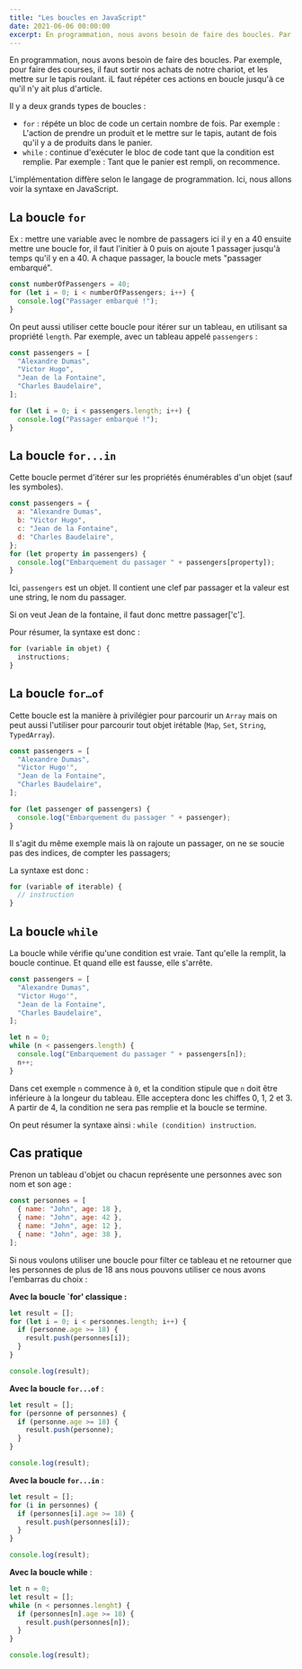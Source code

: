 ```yaml
---
title: "Les boucles en JavaScript"
date: 2021-06-06 00:00:00
excerpt: En programmation, nous avons besoin de faire des boucles. Par exemple, pour faire des courses, il faut sortir nos achats de notre chariot, et les mettre sur le tapis roulant. iL faut répéter ces actions en boucle jusqu'à ce qu'il n'y ait plus d'article...
---
```


En programmation, nous avons besoin de faire des boucles. Par exemple, pour faire des courses, il faut sortir nos achats de notre chariot, et les mettre sur le tapis roulant. iL faut répéter ces actions en boucle jusqu'à ce qu'il n'y ait plus d'article.

Il y a deux grands types de boucles :

- `for` : répéte un bloc de code un certain nombre de fois. Par exemple : L'action de prendre un produit et le mettre sur le tapis, autant de fois qu'il y a de produits dans le panier.
- `while` : continue d'exécuter le bloc de code tant que la condition est remplie. Par exemple : Tant que le panier est rempli, on recommence.

L'implémentation diffère selon le langage de programmation. Ici, nous allons voir la syntaxe en JavaScript.

## La boucle `for`

Ex : mettre une variable avec le nombre de passagers ici il y en a 40
ensuite mettre une boucle for, il faut l'initier à 0 puis on ajoute 1 passager jusqu'à temps qu'il y en a 40.
A chaque passager, la boucle mets "passager embarqué".

```javascript
const numberOfPassengers = 40;
for (let i = 0; i < numberOfPassengers; i++) {
  console.log("Passager embarqué !");
}
```

On peut aussi utiliser cette boucle pour itérer sur un tableau, en utilisant sa propriété `length`. Par exemple, avec un tableau appelé `passengers` :

```javascript
const passengers = [
  "Alexandre Dumas",
  "Victor Hugo",
  "Jean de la Fontaine",
  "Charles Baudelaire",
];

for (let i = 0; i < passengers.length; i++) {
  console.log("Passager embarqué !");
}
```

## La boucle `for...in`

Cette boucle permet d'itérer sur les propriétés énumérables d'un objet (sauf les symboles).

```javascript
const passengers = {
  a: "Alexandre Dumas",
  b: "Victor Hugo",
  c: "Jean de la Fontaine",
  d: "Charles Baudelaire",
};
for (let property in passengers) {
  console.log("Embarquement du passager " + passengers[property]);
}
```

Ici, `passengers` est un objet. Il contient une clef par passager et la valeur est une string, le nom du passager.

Si on veut Jean de la fontaine, il faut donc mettre passager['c'].

Pour résumer, la syntaxe est donc :

```javascript
for (variable in objet) {
  instructions;
}
```

## La boucle `for…of`

Cette boucle est la manière à privilégier pour parcourir un `Array` mais on peut aussi l'utiliser pour parcourir tout objet irétable (`Map`, `Set`, `String`, `TypedArray`).

```javascript
const passengers = [
  "Alexandre Dumas",
  "Victor Hugo'",
  "Jean de la Fontaine",
  "Charles Baudelaire",
];

for (let passenger of passengers) {
  console.log("Embarquement du passager " + passenger);
}
```

Il s'agit du même exemple mais là on rajoute un passager, on ne se soucie pas des indices, de compter les passagers;

La syntaxe est donc :

```javascript
for (variable of iterable) {
  // instruction
}
```

## La boucle `while`

La boucle while vérifie qu'une condition est vraie. Tant qu'elle la remplit, la boucle continue. Et quand elle est fausse, elle s'arrête.

```javascript
const passengers = [
  "Alexandre Dumas",
  "Victor Hugo'",
  "Jean de la Fontaine",
  "Charles Baudelaire",
];

let n = 0;
while (n < passengers.length) {
  console.log("Embarquement du passager " + passengers[n]);
  n++;
}
```

Dans cet exemple `n` commence à `0`, et la condition stipule que `n` doit être inférieure à la longeur du tableau. Elle acceptera donc les chiffes 0, 1, 2 et 3. A partir de 4, la condition ne sera pas remplie et la boucle se termine.

On peut résumer la syntaxe ainsi : `while (condition) instruction`.

## Cas pratique

Prenon un tableau d'objet ou chacun représente une personnes avec son nom et son age :

```javascript
const personnes = [
  { name: "John", age: 18 },
  { name: "John", age: 42 },
  { name: "John", age: 12 },
  { name: "John", age: 38 },
];
```

Si nous voulons utiliser une boucle pour filter ce tableau et ne retourner que les personnes de plus de 18 ans nous pouvons utiliser ce nous avons l'embarras du choix :

**Avec la boucle `for' classique :**

```javascript
let result = [];
for (let i = 0; i < personnes.length; i++) {
  if (personne.age >= 18) {
    result.push(personnes[i]);
  }
}

console.log(result);
```

**Avec la boucle `for...of`** :

```javascript
let result = [];
for (personne of personnes) {
  if (personne.age >= 18) {
    result.push(personne);
  }
}

console.log(result);
```

**Avec la boucle `for...in`** :

```javascript
let result = [];
for (i in personnes) {
  if (personnes[i].age >= 18) {
    result.push(personnes[i]);
  }
}

console.log(result);
```

**Avec la boucle while** :

```javascript
let n = 0;
let result = [];
while (n < personnes.lenght) {
  if (personnes[n].age >= 18) {
    result.push(personnes[n]);
  }
}

console.log(result);
```
